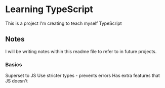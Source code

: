 # Learning TypeScript

This is a project I'm creating to teach myself TypeScript

## Notes
I will be writing notes within this readme file to refer to in future projects.

### Basics
Superset to JS
Use stricter types - prevents errors
Has extra features that JS doesn't